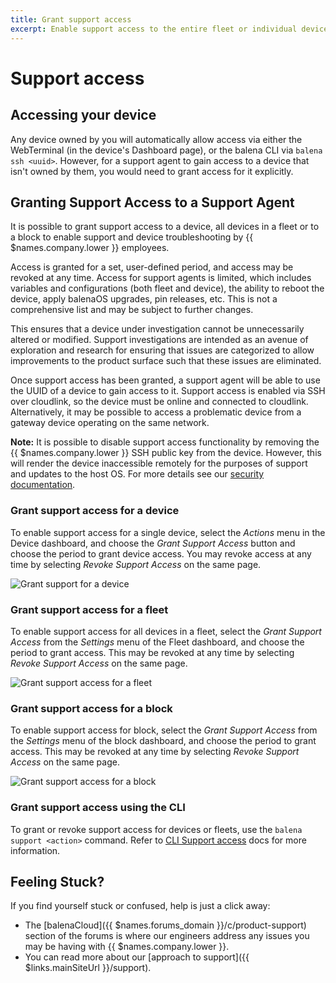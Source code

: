 ```yaml
---
title: Grant support access
excerpt: Enable support access to the entire fleet or individual devices for a set period
---
```


# Support access

## Accessing your device

Any device owned by you will automatically allow access via either the WebTerminal (in the device's Dashboard page), or the balena CLI via `balena ssh <uuid>`. However, for a support agent to gain access to a device that isn't owned by them, you would need to grant access for it explicitly.

## Granting Support Access to a Support Agent

It is possible to grant support access to a device, all devices in a fleet or to a block to enable support and device troubleshooting by {{ $names.company.lower }} employees.

Access is granted for a set, user-defined period, and access may be revoked at any time. Access for support agents is limited, which includes variables and configurations (both fleet and device), the ability to reboot the device, apply balenaOS upgrades, pin releases, etc. This is not a comprehensive list and may be subject to further changes. 

This ensures that a device under investigation cannot be unnecessarily altered or modified. Support investigations are intended as an avenue of exploration and research for ensuring that issues are categorized to allow improvements to the product surface such that these issues are eliminated.

Once support access has been granted, a support agent will be able to use the UUID of a device to gain access to it. Support access is enabled via SSH over cloudlink, so the device must be online and connected to cloudlink. Alternatively, it may be possible to access a problematic device from a gateway device operating on the same network.

__Note:__ It is possible to disable support access functionality by removing the {{ $names.company.lower }} SSH public key from the device. However, this will render the device inaccessible remotely for the purposes of support and updates to the host OS. For more details see our [security documentation](/learn/welcome/security/#support-access).

### Grant support access for a device

To enable support access for a single device, select the _Actions_ menu in the Device dashboard, and choose the _Grant Support Access_ button and choose the period to grant device access. You may revoke access at any time by selecting _Revoke Support Access_ on the same page.

![Grant support for a device](/img/common/support/enable-support-access-device.png)

### Grant support access for a fleet

To enable support access for all devices in a fleet, select the _Grant Support Access_ from the _Settings_ menu of the Fleet dashboard, and choose the period to grant access. This may be revoked at any time by selecting _Revoke Support Access_ on the same page.

![Grant support access for a fleet](/img/common/support/enable-support-access-fleet.png)

### Grant support access for a block

To enable support access for block, select the _Grant Support Access_ from the _Settings_ menu of the block dashboard, and choose the period to grant access. This may be revoked at any time by selecting _Revoke Support Access_ on the same page.

![Grant support access for a block](/img/common/support/enable-support-block.png)

### Grant support access using the CLI

To grant or revoke support access for devices or fleets, use the `balena support <action>` command. Refer to [CLI Support access](/reference/balena-cli/#support-action) docs for more information. 

## Feeling Stuck?

If you find yourself stuck or confused, help is just a click away:

- The [balenaCloud]({{ $names.forums_domain }}/c/product-support) section of the forums is where our engineers address any issues you may be having with {{ $names.company.lower }}.
- You can read more about our [approach to support]({{ $links.mainSiteUrl }}/support).
